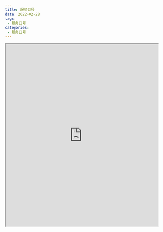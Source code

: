 ```yaml
---
title: 服务口号
date: 2022-02-28
tags:
 - 服务口号
categories:
 - 服务口号
---
```




<iframe src="http://localhost:8080/pdf/web/viewer.html?file=https://vkceyugu.cdn.bspapp.com/VKCEYUGU-f2824a45-8901-4778-8647-e91230414af7/2bc54988-cd92-4adb-84ff-7a36ce2e84cf.pdf" width="100%" height="600px"></iframe>